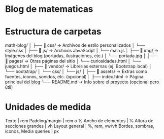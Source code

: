 # Blog de matematicas

# Estructura de carpetas

math-blog/
│
├── 📁 css/                 → Archivos de estilo personalizados
│   └── style.css
│
├── 📁 js/                  → Archivos JavaScript
│   └── main.js
│
├── 📁 img/                 → Imágenes del blog (portadas, ilustraciones, etc.)
│   └── portada.jpg
│
├── 📁 pages/               → Otras páginas del sitio
│   └── curiosidades.html
│   └── juegos.html
│
├── 📁 vendor/              → Librerías externas (ej. Bootstrap local)
│   └── bootstrap/
│       └── css/
│       └── js/
│
├── 📁 assets/              → Extras como fuentes, íconos, sonidos, etc. (opcional)
│
├── index.html              → Página principal del blog
└── README.md               → Info sobre el proyecto (opcional pero útil)

# Unidades de medida

Texto                                           | rem
Padding/margin                                  | rem o %
Ancho de elementos                              | %
Altura de secciones grandes                     | vh
Layout general                                  | %, rem, vw/vh
Bordes, sombras, íconos, Media queries          | px